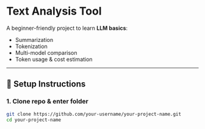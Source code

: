 # Text Analysis Tool

A beginner-friendly project to learn **LLM basics**:
- Summarization
- Tokenization
- Multi-model comparison
- Token usage & cost estimation

---

## 🚀 Setup Instructions

### 1. Clone repo & enter folder
```bash
git clone https://github.com/your-username/your-project-name.git
cd your-project-name

